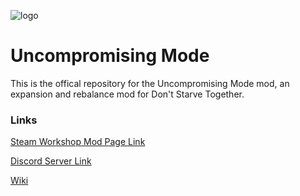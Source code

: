 ![logo](https://user-images.githubusercontent.com/94794129/215330839-29a554ed-4965-4a85-9295-b39883f991cc.png)

# Uncompromising Mode

This is the offical repository for the Uncompromising Mode mod, an expansion and rebalance mod for Don't Starve Together.

### Links

[Steam Workshop Mod Page Link](https://steamcommunity.com/sharedfiles/filedetails/?id=2039181790)

[Discord Server Link](https://discord.gg/UF7FKpn)

[Wiki](https://uncompromisingmode.wiki.gg/)

